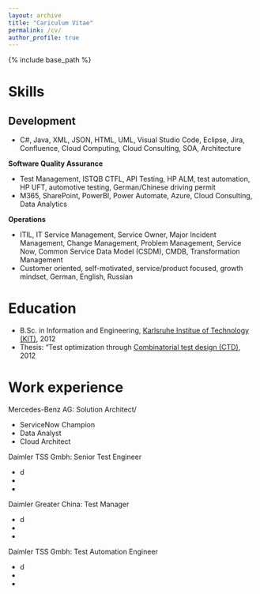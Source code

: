```yaml
---
layout: archive
title: "Cariculum Vitae"
permalink: /cv/
author_profile: true
---
```


{% include base_path %}

# Skills
## Development
* C#, Java, XML, JSON, HTML, UML, Visual Studio Code, Eclipse, Jira, Confluence, Cloud Computing, Cloud Consulting, SOA, Architecture

**Software Quality Assurance**
* Test Management, ISTQB CTFL, API Testing, HP ALM, test automation, HP UFT, automotive testing, German/Chinese driving permit   
* M365, SharePoint, PowerBI, Power Automate, Azure, Cloud Consulting, Data Analytics

**Operations**
* ITIL, IT Service Management, Service Owner, Major Incident Management, Change Management, Problem Management, Service Now, Common Service Data Model (CSDM), CMDB, Transformation Management
* Customer oriented, self-motivated, service/product focused, growth mindset, German, English, Russian

Education
======
* B.Sc. in Information and Engineering, [Karlsruhe Institue of Technology (KIT)](https://www.kit.edu/english/, "Karlsruhe Institute of Technology"), 2012
* Thesis: “Test optimization through [Combinatorial test design (CTD)](https://www.ibm.com/downloads/cas/GANDBVKQ, "Combinatorial test design (CTD)"), 2012
  
 
 Work experience
======
Mercedes-Benz AG: Solution Architect/
  * ServiceNow Champion
  * Data Analyst
  * Cloud Architect

Daimler TSS Gmbh: Senior Test Engineer
  * d
  * 
  * 
  
Daimler Greater China: Test Manager
  * d
  * 
  * 

Daimler TSS Gmbh: Test Automation Engineer
  * d
  * 
  * 
  